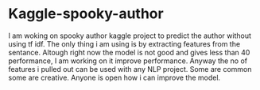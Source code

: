 # Kaggle-spooky-author
I am woking on spooky author kaggle project to predict the author without using tf idf. The only thing i am using is by extracting features from the sentance. Altough right now the model is not good and gives less than 40 performance, I am working on it improve performance. Anyway the no of features i pulled out can be used with any NLP project. Some are common some are creative. Anyone is open how i can improve the model.

